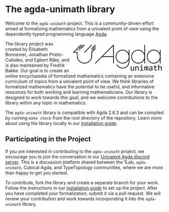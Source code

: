# The agda-unimath library

Welcome to the `agda-unimath` project. This is a community-driven effort aimed
at formalizing mathematics from a univalent point of view using the dependently
typed programming language [Agda](https://github.com/agda/agda).

<a href="https://github.com/unimath/agda-unimath">
<img class="invertible-image" align="right" width="300" alt="agda-unimath" src="website/images/agda-unimath-logo.svg" />
</a>

The library project was created by Elisabeth Bonnevier, Jonathan Prieto-Cubides,
and Egbert Rijke, and is also maintained by Fredrik Bakke. Our goal is to create
an online encyclopedia of formalized mathematics containing an extensive
curriculum of topics from a univalent point of view. We think libraries of
formalized mathematics have the potential to be useful, and informative
resources for both working and learning mathematicians. Our library is designed
to work towards this goal, and we welcome contributions to the library within
any topic in mathematics.

The `agda-unimath` library is compatible with Agda 2.6.3 and can be compiled by
running `make check` from the root directory of the repository. Learn more about
using the library locally in our [installation guide](HOWTO-INSTALL.md).

## Participating in the Project

If you are interested in contributing to the `agda-unimath` project, we
encourage you to join the conversation in our
[Univalent Agda discord server](https://discord.gg/Zp2e8hYsuX). This is a
discussion platform shared between the 1Lab, `agda-unimath`, Cubical Agda, and
TypeTopology communities, where we are more than happy to get you started.

To contribute, fork the library and create a separate branch for your work.
Follow the instructions in our [installation guide](HOWTO-INSTALL.md) to set up
the project. After you have completed your formalization, submit it via a pull
request. We will review your contribution and work towards incorporating it into
the `agda-unimath` library.
